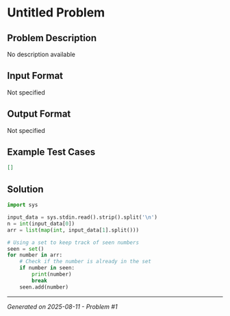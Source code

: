 # Untitled Problem

## Problem Description
No description available

## Input Format
Not specified

## Output Format
Not specified

## Example Test Cases
```json
[]
```

## Solution
```python
import sys

input_data = sys.stdin.read().strip().split('\n')
n = int(input_data[0])
arr = list(map(int, input_data[1].split()))

# Using a set to keep track of seen numbers
seen = set()
for number in arr:
    # Check if the number is already in the set
    if number in seen:
        print(number)
        break
    seen.add(number)
```

---
*Generated on 2025-08-11 - Problem #1*